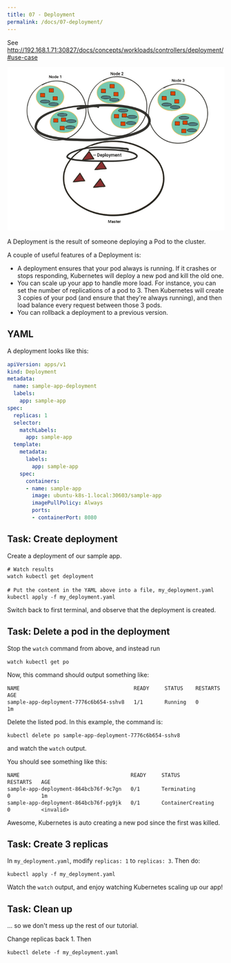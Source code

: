 ```yaml
---
title: 07 - Deployment
permalink: /docs/07-deployment/
---
```


See http://192.168.1.71:30827/docs/concepts/workloads/controllers/deployment/#use-case

![text](../../assets/img/deployment.png)

A Deployment is the result of someone deploying a Pod to the cluster. 

A couple of useful features of a Deployment is:
* A deployment ensures that your pod always is running. If it crashes or stops responding, Kubernetes will
deploy a new pod and kill the old one.
* You can scale up your app to handle more load. For instance, you can set the number of replications of a pod
to 3. Then Kubernetes will create 3 copies of your pod (and ensure that they're always running), and then load
balance every request between those 3 pods.
* You can rollback a deployment to a previous version.

## YAML

A deployment looks like this:

```yaml
apiVersion: apps/v1
kind: Deployment
metadata:
  name: sample-app-deployment
  labels:
    app: sample-app
spec:
  replicas: 1
  selector:
    matchLabels:
      app: sample-app
  template:
    metadata:
      labels:
        app: sample-app
    spec:
      containers:
      - name: sample-app
        image: ubuntu-k8s-1.local:30603/sample-app
        imagePullPolicy: Always
        ports:
        - containerPort: 8080

```

## Task: Create deployment

Create a deployment of our sample app.

```
# Watch results
watch kubectl get deployment

# Put the content in the YAML above into a file, my_deployment.yaml
kubectl apply -f my_deployment.yaml
```
Switch back to first terminal, and observe that the deployment is created.


## Task: Delete a pod in the deployment

Stop the `watch` command from above, and instead run

```
watch kubectl get po
```

Now, this command should output something like:


```
NAME                                     READY     STATUS    RESTARTS   AGE
sample-app-deployment-7776c6b654-sshv8   1/1       Running   0          1m
```

Delete the listed pod. In this example, the command is:

```
kubectl delete po sample-app-deployment-7776c6b654-sshv8
```

and watch the `watch` output.

You should see something like this:

```
NAME                                    READY     STATUS              RESTARTS   AGE
sample-app-deployment-864bcb76f-9c7gn   0/1       Terminating         0          1m
sample-app-deployment-864bcb76f-pg9jk   0/1       ContainerCreating   0          <invalid>
```

Awesome, Kubernetes is auto creating a new pod since the first was killed.

## Task: Create 3 replicas

In `my_deployment.yaml`, modify `replicas: 1` to `replicas: 3`. Then do:

```
kubectl apply -f my_deployment.yaml
```

Watch the `watch` output, and enjoy watching Kubernetes scaling up our app!

## Task: Clean up

... so we don't mess up the rest of our tutorial.

Change replicas back 1. Then

```
kubectl delete -f my_deployment.yaml
```
